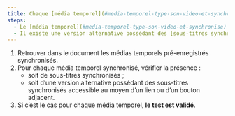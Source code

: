 ```yaml
---
title: Chaque [média temporel](#media-temporel-type-son-video-et-synchronise) synchronisé pré-enregistré vérifie-t-il, si nécessaire, l’une de ces conditions (hors cas particuliers) ?
steps:
  - Le [média temporel](#media-temporel-type-son-video-et-synchronise) synchronisé possède des [sous-titres synchronisés](#sous-titres-synchronises-objet-multimedia).
  - Il existe une version alternative possédant des [sous-titres synchronisés](#sous-titres-synchronises-objet-multimedia) accessible via un [lien ou bouton adjacent](#lien-ou-bouton-adjacent).
---
```


1. Retrouver dans le document les médias temporels pré-enregistrés synchronisés.
2. Pour chaque média temporel synchronisé, vérifier la présence :
   - soit de sous-titres synchronisés ;
   - soit d’une version alternative possédant des sous-titres synchronisés accessible au moyen d’un lien ou d’un bouton adjacent.
3. Si c’est le cas pour chaque média temporel, **le test est validé**.
